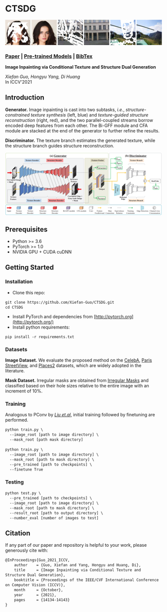 # CTSDG

<img src='assets/teaser.png'/>

### [Paper](https://arxiv.org/pdf/2108.09760.pdf) | [Pre-trained Models](https://drive.google.com/drive/folders/1lcATVc_U7plyEI__j5NWKCmKV_MNuhwq?usp=sharing) | [BibTex](https://github.com/Xiefan-Guo/CTSDG#citation)

**Image Inpainting via Conditional Texture and Structure Dual Generation**<br>

_Xiefan Guo, Hongyu Yang, Di Huang_<br>
In ICCV'2021

## Introduction

__Generator.__ Image inpainting is cast into two subtasks, _i.e._, _structure-constrained texture synthesis_ (left, blue) and _texture-guided structure reconstruction_ (right, red), and the two parallel-coupled streams borrow encoded deep features from each other. The Bi-GFF module and CFA module are stacked at the end of the generator to further refine the results. 

__Discriminator.__ The texture branch estimates the generated texture, while the structure branch guides structure reconstruction.

<img src='assets/framework.png'/>

## Prerequisites

- Python >= 3.6
- PyTorch >= 1.0
- NVIDIA GPU + CUDA cuDNN

## Getting Started

### Installation

- Clone this repo:

```
git clone https://github.com/Xiefan-Guo/CTSDG.git
cd CTSDG
```

- Install PyTorch and dependencies from [http://pytorch.org](http://pytorch.org/)
- Install python requirements:

```
pip install -r requirements.txt
```
### Datasets

**Image Dataset.** We evaluate the proposed method on the [CelebA](http://mmlab.ie.cuhk.edu.hk/projects/CelebA.html), [Paris StreetView](https://github.com/pathak22/context-encoder), and [Places2](http://places2.csail.mit.edu/) datasets, which are widely adopted in the literature. 

**Mask Dataset.** Irregular masks are obtained from [Irregular Masks](https://nv-adlr.github.io/publication/partialconv-inpainting) and classified based on their hole sizes relative to the entire image with an increment of 10%.

### Training

Analogous to PConv by [_Liu et.al_](https://arxiv.org/abs/1804.07723), initial training followed by finetuning are performed. 

```
python train.py \
  --image_root [path to image directory] \
  --mask_root [path mask directory]

python train.py \
  --image_root [path to image directory] \
  --mask_root [path to mask directory] \
  --pre_trained [path to checkpoints] \
  --finetune True
```
### Testing

```
python test.py \
  --pre_trained [path to checkpoints] \
  --image_root [path to image directory] \
  --mask_root [path to mask directory] \
  --result_root [path to output directory] \
  --number_eval [number of images to test]
```

## Citation

If any part of our paper and repository is helpful to your work, please generously cite with:

```
@InProceedings{Guo_2021_ICCV,
    author    = {Guo, Xiefan and Yang, Hongyu and Huang, Di},
    title     = {Image Inpainting via Conditional Texture and Structure Dual Generation},
    booktitle = {Proceedings of the IEEE/CVF International Conference on Computer Vision (ICCV)},
    month     = {October},
    year      = {2021},
    pages     = {14134-14143}
}
```
